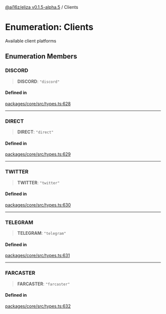 [@ai16z/eliza v0.1.5-alpha.5](../index.md) / Clients

# Enumeration: Clients

Available client platforms

## Enumeration Members

### DISCORD

> **DISCORD**: `"discord"`

#### Defined in

[packages/core/src/types.ts:628](https://github.com/roschler/eliza/blob/main/packages/core/src/types.ts#L628)

***

### DIRECT

> **DIRECT**: `"direct"`

#### Defined in

[packages/core/src/types.ts:629](https://github.com/roschler/eliza/blob/main/packages/core/src/types.ts#L629)

***

### TWITTER

> **TWITTER**: `"twitter"`

#### Defined in

[packages/core/src/types.ts:630](https://github.com/roschler/eliza/blob/main/packages/core/src/types.ts#L630)

***

### TELEGRAM

> **TELEGRAM**: `"telegram"`

#### Defined in

[packages/core/src/types.ts:631](https://github.com/roschler/eliza/blob/main/packages/core/src/types.ts#L631)

***

### FARCASTER

> **FARCASTER**: `"farcaster"`

#### Defined in

[packages/core/src/types.ts:632](https://github.com/roschler/eliza/blob/main/packages/core/src/types.ts#L632)
